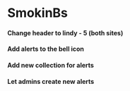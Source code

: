 # SmokinBs

#### Change header to lindy - 5 (both sites)

#### Add alerts to the bell icon

#### Add new collection for alerts

#### Let admins create new alerts
